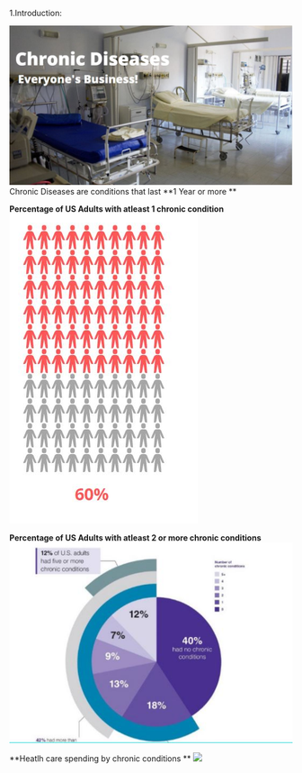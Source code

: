
1.Introduction: 


![](/ChronicDiseaseIntro.JPG)
Chronic Diseases are conditions that last **1 Year or more ** 



**Percentage of US Adults with atleast 1 chronic condition** 
![](/stats1.jpg)

**Percentage of US Adults with atleast 2 or more chronic conditions** 
![](/stats2.jpg)

**Heatlh care spending by chronic conditions ** 
![](/stats3.jpg)


